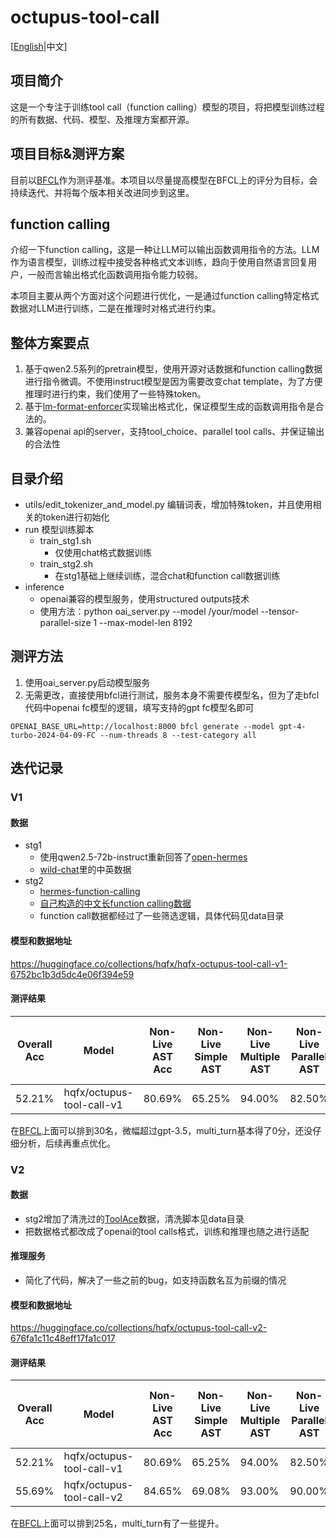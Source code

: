 # octupus-tool-call

[[English](https://github.com/kongjiellx/octupus-tool-call/blob/main/README-en.md)|中文]

## 项目简介
这是一个专注于训练tool call（function calling）模型的项目，将把模型训练过程的所有数据、代码、模型、及推理方案都开源。

## 项目目标&测评方案
目前以[BFCL](https://gorilla.cs.berkeley.edu/leaderboard.html)作为测评基准。本项目以尽量提高模型在BFCL上的评分为目标，会持续迭代、并将每个版本相关改进同步到这里。

## function calling
介绍一下function calling，这是一种让LLM可以输出函数调用指令的方法。LLM作为语言模型，训练过程中接受各种格式文本训练，趋向于使用自然语言回复用户，一般而言输出格式化函数调用指令能力较弱。

本项目主要从两个方面对这个问题进行优化，一是通过function calling特定格式数据对LLM进行训练，二是在推理时对格式进行约束。

## 整体方案要点
1. 基于qwen2.5系列的pretrain模型，使用开源对话数据和function calling数据进行指令微调。不使用instruct模型是因为需要改变chat template，为了方便推理时进行约束，我们使用了一些特殊token。
2. 基于[lm-format-enforcer](https://github.com/noamgat/lm-format-enforcer)实现输出格式化，保证模型生成的函数调用指令是合法的。
3. 兼容openai api的server，支持tool_choice、parallel tool calls、并保证输出的合法性

## 目录介绍
- utils/edit_tokenizer_and_model.py 编辑词表，增加特殊token，并且使用相关的token进行初始化
- run 模型训练脚本
    - train_stg1.sh
        - 仅使用chat格式数据训练
    - train_stg2.sh
        - 在stg1基础上继续训练，混合chat和function call数据训练
- inference
    - openai兼容的模型服务，使用structured outputs技术
    - 使用方法：python oai_server.py --model /your/model --tensor-parallel-size 1 --max-model-len 8192

## 测评方法
1. 使用oai_server.py启动模型服务
2. 无需更改，直接使用bfcl进行测试，服务本身不需要传模型名，但为了走bfcl代码中openai fc模型的逻辑，填写支持的gpt fc模型名即可
```
OPENAI_BASE_URL=http://localhost:8000 bfcl generate --model gpt-4-turbo-2024-04-09-FC --num-threads 8 --test-category all
```


## 迭代记录
### V1

#### 数据
- stg1
    - 使用qwen2.5-72b-instruct重新回答了[open-hermes](https://huggingface.co/datasets/teknium/OpenHermes-2.5)
    - [wild-chat](https://huggingface.co/datasets/allenai/WildChat)里的中英数据
- stg2
    - [hermes-function-calling](https://huggingface.co/datasets/NousResearch/hermes-function-calling-v1)
    - [自己构造的中文长function calling数据](https://huggingface.co/datasets/hqfx/fc_zh_hard)
    - function call数据都经过了一些筛选逻辑，具体代码见data目录

#### 模型和数据地址
https://huggingface.co/collections/hqfx/hqfx-octupus-tool-call-v1-6752bc1b3d5dc4e06f394e59

#### 测评结果
| Overall Acc | Model                        | Non-Live AST Acc | Non-Live Simple AST | Non-Live Multiple AST | Non-Live Parallel AST | Non-Live Parallel Multiple AST | Non-Live Exec Acc | Non-Live Simple Exec | Non-Live Multiple Exec | Non-Live Parallel Exec | Non-Live Parallel Multiple Exec | Live Acc | Live Simple AST | Live Multiple AST | Live Parallel AST | Live Parallel Multiple AST | Multi Turn Acc | Multi Turn Base | Multi Turn Miss Func | Multi Turn Miss Param | Multi Turn Long Context | Relevance Detection | Irrelevance Detection |
|-------------|-----------------------------|------------------|---------------------|-----------------------|-----------------------|-------------------------------|------------------|---------------------|-----------------------|-----------------------|-------------------------------|---------|----------------|------------------|------------------|--------------------------|---------------|----------------|--------------------|--------------------|-----------------------|------------------|------------------|
| 52.21%      | hqfx/octupus-tool-call-v1 | 80.69%           | 65.25%              | 94.00%               | 82.50%               | 81.00%                         | 83.70%           | 88.29%              | 92.00%               | 82.00%               | 72.50%                         | 73.92%  | 66.28%         | 69.72%           | 31.25%           | 33.33%                  | 0.12%         | 0.00%          | 0.00%              | 0.50%              | 0.00%                | 73.17%           | 84.46%           |

在[BFCL](https://gorilla.cs.berkeley.edu/leaderboard.html)上面可以排到30名，微幅超过gpt-3.5，multi_turn基本得了0分，还没仔细分析，后续再重点优化。

### V2

#### 数据
- stg2增加了清洗过的[ToolAce](https://huggingface.co/datasets/Team-ACE/ToolACE)数据，清洗脚本见data目录
- 把数据格式都改成了openai的tool calls格式，训练和推理也随之进行适配

#### 推理服务
- 简化了代码，解决了一些之前的bug，如支持函数名互为前缀的情况

#### 模型和数据地址
https://huggingface.co/collections/hqfx/octupus-tool-call-v2-676fa1c11c48eff17fa1c017

#### 测评结果
| Overall Acc | Model                        | Non-Live AST Acc | Non-Live Simple AST | Non-Live Multiple AST | Non-Live Parallel AST | Non-Live Parallel Multiple AST | Non-Live Exec Acc | Non-Live Simple Exec | Non-Live Multiple Exec | Non-Live Parallel Exec | Non-Live Parallel Multiple Exec | Live Acc | Live Simple AST | Live Multiple AST | Live Parallel AST | Live Parallel Multiple AST | Multi Turn Acc | Multi Turn Base | Multi Turn Miss Func | Multi Turn Miss Param | Multi Turn Long Context | Relevance Detection | Irrelevance Detection |
|-------------|-----------------------------|------------------|---------------------|-----------------------|-----------------------|-------------------------------|------------------|---------------------|-----------------------|-----------------------|-------------------------------|---------|----------------|------------------|------------------|--------------------------|---------------|----------------|--------------------|--------------------|-----------------------|------------------|------------------|
| 52.21%      | hqfx/octupus-tool-call-v1   | 80.69%           | 65.25%              | 94.00%               | 82.50%               | 81.00%                         | 83.70%           | 88.29%              | 92.00%               | 82.00%               | 72.50%                         | 73.92%  | 66.28%         | 69.72%           | 31.25%           | 33.33%                  | 0.12%         | 0.00%          | 0.00%              | 0.50%              | 0.00%                | 73.17%           | 84.46%           |
| 55.69%      | hqfx/octupus-tool-call-v2     | 84.65%           | 69.08%              | 93.00%               | 90.00%               | 86.50%                         | 78.48%           | 83.43%              | 86.00%               | 82.00%               | 62.50%                         | 79.52%  | 71.32%         | 73.88%           | 62.50%           | 66.67%                  | 4.50%         | 8.00%          | 1.00%              | 6.50%              | 2.50%                | 66.67%           | 92.28%           |


在[BFCL](https://gorilla.cs.berkeley.edu/leaderboard.html)上面可以排到25名，multi_turn有了一些提升。